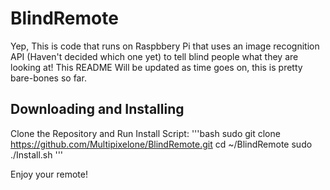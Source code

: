 # BlindRemote
Yep, This is code that runs on Raspbbery Pi that uses an image recognition API (Haven't decided which one yet) to tell blind people what they are looking at! This README Will be updated as time goes on, this is pretty bare-bones so far.
## Downloading and Installing
Clone the Repository and Run Install Script:
'''bash
sudo git clone https://github.com/Multipixelone/BlindRemote.git
cd ~/BlindRemote
sudo ./Install.sh
'''

Enjoy your remote!
